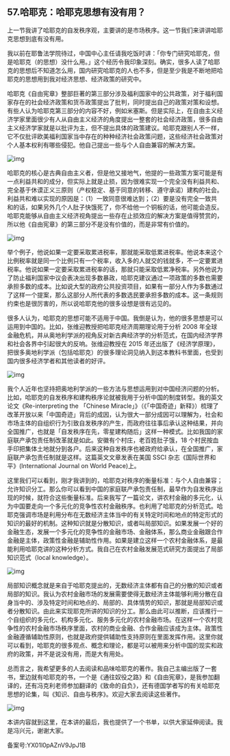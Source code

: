 ## 57.哈耶克：哈耶克思想有没有用？
上一节我讲了哈耶克的自发秩序观，主要讲的是市场秩序。这一节我们来讲讲哈耶克思想到底有没有用。


我以前在耶鲁法学院待过，中国中心主任请我吃饭时讲：「你专门研究哈耶克，但是哈耶克（的思想）没什么用。」这个经历令我印象深刻。确实，很多人读了哈耶克的思想后不知道怎么用，国内研究哈耶克的人也不多，但是至少我是不断地把哈耶克的思想用到我对经济思想、经济政策的研究中。


哈耶克《自由宪章》整部巨著的第三部分涉及福利国家中的公共政策，对于福利国家存在的社会经济政策和货币政策提出了批判，同时提出自己的政策对策和设想。有些人认为哈耶克第三部分的内容不好，例如米塞斯。但是实际上，在自由主义经济学家里面很少有人从自由主义经济的角度提出一整套的社会经济政策，很多自由主义经济学家就是以批评为主，但不提出具体的政策建议。哈耶克跟别人不一样，它不仅批评欧美福利国家当中存在的种种经济社会政策问题，这些经济社会政策对个人基本权利有哪些侵犯。他自己提出一些与个人自由兼容的解决方案。


![img](https://pic4.zhimg.com/v2-56e710bd86e372442c9bf90eb4d0a057.webp)

哈耶克的核心是古典自由主义者，但是他又接地气，他提的一些政策方案可能是有一点利益共和的成分，但实际上就是止损，因为很难实现一个完全没有利益共和、完全基于休谟正义三原则（产权稳定、基于同意的转移、遵守承诺）建构的社会。利益共和难以实现的原因是：（1）一致同意很难达到；（2）要是没有完全一致共和的话，如果另外几个人肚子快饿死了，你不给他一个铜板的话，他可能会造反。哈耶克能够从自由主义经济视角提出一些存在止损效应的解决方案是值得赞赏的，所以他《自由宪章》的第三部分不是没有价值的，而是非常有价值的。


![img](https://pic4.zhimg.com/v2-a91d7e3ca16d22a77f2015fea1284728.webp)

举个例子，他说如果一定要采取累进税率，那就能采取低累进税率。他说本来这个比例税率就是同一个比例只有一个税率，收入多的人就交的钱就多，不一定要累进税率。他说如果一定要采取累进税率的话，那就只能采取低累净税率。另外他说为了防止福利国家中议会表决出现多数暴政，哈耶克建议通过一项政策的多数也需要承担多数的成本。比如说大型的政府公共投资项目，如果有一部分人作为多数通过了这样一个提案，那么这部分人所代表的多数选民要承担多数的成本。这一条规则约束也是很厉害的，所以说哈耶克他的很多设想是很有远见的。


很多人认为，哈耶克的思想可能不适用于中国。我倒是认为，他的很多思想是可以运用到中国的。比如，张维迎教授把哈耶克经济周期理论用于分析 2008 年全球金融危机，并从奥地利学派的视角反对新古典经济学的分析范式，在国内经济学界和社会各界中引起很大的反响。张维迎教授在 2015 年还出版了《经济学原理》，把很多奥地利学派（包括哈耶克）的很多理论洞见纳入到这本教科书里面，也受到国内很多经济学者和其他读者的好评。


![img](https://pic2.zhimg.com/v2-a2b51d601efd1222cf9c18b87539f484.webp)

我个人近年也坚持把奥地利学派的一些方法与思想运用到对中国经济问题的分析。比如，哈耶克的自发秩序和建构秩序论就被我用于分析中国的制度转型。我的英文论文《Re-interpreting the 「Chinese Miracle」》（《「中国奇迹」新释》）梳理了改革开放以来「中国奇迹」背后的成因，认为很大一部分成因可以理解为，社会和市场主体的自组织行为引致自发秩序的产生，而政府往往事后承认这种结果，并向全国推广，也就是「自发秩序在先，零星建构随后」这样一种模式。比如我国的家庭联产承包责任制改革就是如此。安徽有个村庄，老百姓肚子饿，18 个村民按血手印把集体土地就分到各户。后来这种自发秩序也被政府给承认，在全国推广，家庭联产承包责任制就是这样。这篇英文文章发表在美国 SSCI 杂志《国际世界和平》(International Journal on World Peace)上。


这里我们可以看到，刚才我讲到的，哈耶克对秩序的衡量标准：与个人自由兼容；允许知识分工。那么你可以看到中国的家庭联产承包责任制，最早作为自发秩序出现的时候，就符合这些衡量标准。后来我写了一篇论文，讲农村金融的多元化，认为中国要走向一个多元化的竞争性农村金融秩序。也利用了哈耶克的分析范式。哈耶克强调市场是利用分布在无数经济主体当中的有关特定时间和地点的特定形式的知识的最好的机制。这种知识就是分散知识，或者叫局部知识。如果发展一个好的金融生态，发展一个多元化的竞争性的金融市场、金融体系，那么商业金融跟合作金融是主体，政策性金融是辅助性作用。如果是建立这样一个农村金融体系，是最能利用哈耶克讲的这种分析方式。我自己在农村金融发展范式研究方面提出了局部知识范式（local knowledge）。


![img](https://pic2.zhimg.com/v2-f358f6d6b9b7907b9066bc82916b6da8.webp)

局部知识概念就是来自于哈耶克提出的，无数经济主体都有自己的分散的知识或者局部的知识。我认为农村金融市场的发展需要使得无数经济主体能够利用分散在自身当中的、涉及特定时间和地点的、局部的、具体情势的知识，那就是局部知识或者分散知识。由此来实现耶克所讲的知识的分工。那么由此可以推断，应该推行一个自组织的多元化、机构多元化、服务多元化的农村金融市场。在这样一个农村竞争性的农村金融市场秩序里面，农村的商业金融、合作金融应该成为主体。政策性金融遵循辅助性原则，也就是政府提供辅助性支持原则在里面发挥作用。这里你就可以看到，哈耶克的很多观点、概念和理论，都是可以被用来分析中国的现实和政府的政策，并不是说没有用，而是大有用处。


总而言之，我希望更多的人去阅读和品味哈耶克的著作。我自己主编出版了一套书，里边就有哈耶克的书，一个是《通往奴役之路》和《自由宪章》，是我参加翻译的，还有冯克利老师参加翻译的《致命的自负》，还有德国学者写的有关哈耶克思想的论集，叫《知识、自由与秩序》。欢迎大家去阅读这些著作。


![img](https://pic2.zhimg.com/v2-547616a5486d824225581fae33f849a6.webp)

本讲内容就到这里，在本讲的最后，我也提供了一个书单，以供大家延伸阅读。我是冯兴元，谢谢大家。 


备案号:YX01l0pAZnV9JpJ1B


